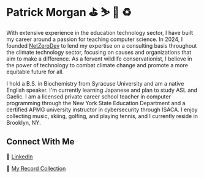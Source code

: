 # Patrick Morgan :golf: ⛷️ 🎾 ♻️

With extensive experience in the education technology sector, I have built my career around a passion for teaching computer science. In 2024, I founded [NetZeroDev](https://netzerodev.earth/) to lend my expertise on a consulting basis throughout the climate technology sector, focusing on causes and organizations that aim to make a difference. As a fervent wildlife conservationist, I believe in the power of technology to combat climate change and promote a more equitable future for all.

I hold a B.S. in Biochemistry from Syracuse University and am a native English speaker. I'm currently learning Japanese and plan to study ASL and Gaelic. I am a licensed private career school teacher in computer programming through the New York State Education Department and a certified APMG university instructor in cybersecurity through ISACA. I enjoy collecting music, skiing, golfing, and playing tennis, and I currently reside in Brooklyn, NY.

## Connect With Me

:link: [LinkedIn](https://www.linkedin.com/in/pjmorgan)

:musical_note: [My Record Collection](https://www.discogs.com/user/james_shizaru/collection)
